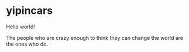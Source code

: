 yipincars
=========

Hello world!

The people who are crazy enough to think they can change the world are the ones who do. 
